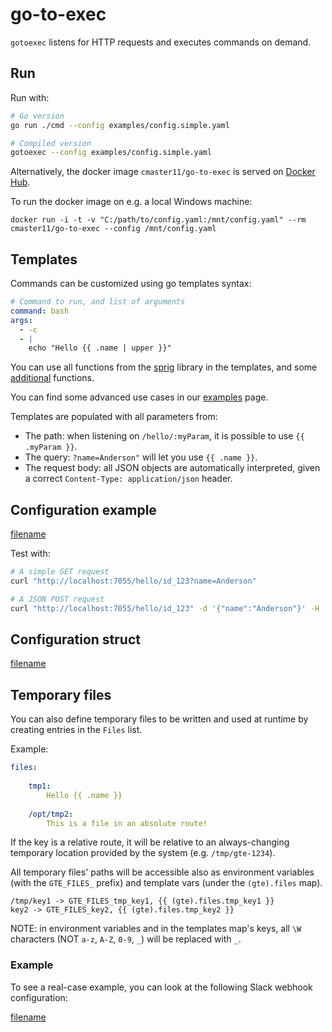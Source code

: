 # go-to-exec

`gotoexec` listens for HTTP requests and executes commands on demand.

## Run

Run with:

```bash
# Go version
go run ./cmd --config examples/config.simple.yaml

# Compiled version
gotoexec --config examples/config.simple.yaml
```

Alternatively, the docker image `cmaster11/go-to-exec` is served on [Docker Hub](https://hub.docker.com/r/cmaster11/go-to-exec).

To run the docker image on e.g. a local Windows machine:

```
docker run -i -t -v "C:/path/to/config.yaml:/mnt/config.yaml" --rm cmaster11/go-to-exec --config /mnt/config.yaml 
```

## Templates

Commands can be customized using go templates syntax:

```yaml
# Command to run, and list of arguments
command: bash
args:
  - -c
  - |
    echo "Hello {{ .name | upper }}"
```

You can use all functions from the [sprig](https://github.com/Masterminds/sprig) library in the templates, and some [additional](/template-functions.md) functions.

You can find some advanced use cases in our [examples](/examples) page.

Templates are populated with all parameters from:

* The path: when listening on `/hello/:myParam`, it is possible to use `{{ .myParam }}`.
* The query: `?name=Anderson"` will let you use `{{ .name }}`.
* The request body: all JSON objects are automatically interpreted, given a correct `Content-Type: application/json` header.

## Configuration example

[filename](../examples/config.simple.yaml ':include :type=code')

Test with:

```bash
# A simple GET request 
curl "http://localhost:7055/hello/id_123?name=Anderson"

# A JSON POST request
curl "http://localhost:7055/hello/id_123" -d '{"name":"Anderson"}' -H 'Content-Type: application/json'
```

## Configuration struct

[filename](../gotoexec/config.go ':include :type=code :fragment=config-docs')

## Temporary files

You can also define temporary files to be written and used at runtime by creating entries in the `Files` list.

Example:

```yaml
files:
  
    tmp1:
        Hello {{ .name }}
    
    /opt/tmp2:
        This is a file in an absolute route!
```

If the key is a relative route, it will be relative to an always-changing temporary location provided by the system (e.g. `/tmp/gte-1234`).

All temporary files' paths will be accessible also as environment variables (with the `GTE_FILES_` prefix) and template vars (under the `(gte).files` map).

```
/tmp/key1 -> GTE_FILES_tmp_key1, {{ (gte).files.tmp_key1 }}
key2 -> GTE_FILES_key2, {{ (gte).files.tmp_key2 }}
```

NOTE: in environment variables and in the templates map's keys, all `\W` characters (NOT `a-z`, `A-Z`, `0-9`, `_`) will be replaced with `_`.

### Example

To see a real-case example, you can look at the following Slack webhook configuration:

[filename](../examples/config.slack.yaml ':include :type=code')